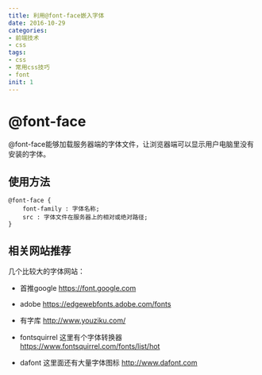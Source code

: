 ```yaml
---
title: 利用@font-face嵌入字体
date: 2016-10-29
categories: 
- 前端技术
- css
tags: 
- css
- 常用css技巧
- font
init: 1
---
```


# @font-face
@font-face能够加载服务器端的字体文件，让浏览器端可以显示用户电脑里没有安装的字体。

## 使用方法
```css3
@font-face {
    font-family : 字体名称;
    src : 字体文件在服务器上的相对或绝对路径;
}
```
## 相关网站推荐
几个比较大的字体网站：
- 首推google
https://font.google.com

- adobe
https://edgewebfonts.adobe.com/fonts

- 有字库
http://www.youziku.com/

- fontsquirrel
这里有个字体转换器
https://www.fontsquirrel.com/fonts/list/hot

- dafont
这里面还有大量字体图标
http://www.dafont.com